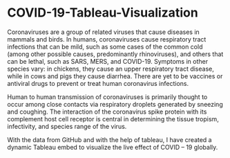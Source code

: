 # COVID-19-Tableau-Visualization

Coronaviruses are a group of related viruses that cause diseases in mammals and birds. In humans, coronaviruses cause respiratory tract infections that can be mild, such as some cases of the common cold (among other possible causes, predominantly rhinoviruses), and others that can be lethal, such as SARS, MERS, and COVID-19. Symptoms in other species vary: in chickens, they cause an upper respiratory tract disease, while in cows and pigs they cause diarrhea. There are yet to be vaccines or antiviral drugs to prevent or treat human coronavirus infections.

Human to human transmission of coronaviruses is primarily thought to occur among close contacts via respiratory droplets generated by sneezing and coughing. The interaction of the coronavirus spike protein with its complement host cell receptor is central in determining the tissue tropism, infectivity, and species range of the virus.

With the data from GitHub and with the help of tableau, I have created a dynamic Tableau embed to visualize the live effect of COVID – 19 globally.
